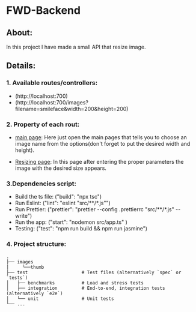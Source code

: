 # FWD-Backend

## About:
In this project I have made a small API that resize image.

## Details:
### 1. Available routes/controllers:
- (http://localhost:700)
- (http://localhost:700/images?filename=smileface&width=200&height=200)

### 2. Property of each rout:
- [main page](http://localhost:700): 
  Here just open the main pages that tells you to choose an image name from the options(don't forget to put the desired width and height).
  
- [Resizing page](http://localhost:700/images?filename=smileface&width=200&height=200):
  In this page after entering the proper parameters the image with the desired size appears.
  
### 3.Dependencies script:
- Build the ts file: ("build": "npx tsc")
- Run Eslint: ("lint": "eslint \"src/**/*.js\"")
- Run Prettier: ("prettier": "prettier --config .prettierrc \"src/**/*.js\" --write")
- Run the app: ("start": "nodemon src/app.ts" )
- Testing: ("test": "npm run build && npm run jasmine")

### 4. Project structure:

    .
    ├── images
    |     └──thumb
    ├── test                    # Test files (alternatively `spec` or `tests`)
    │   ├── benchmarks          # Load and stress tests
    │   ├── integration         # End-to-end, integration tests (alternatively `e2e`)
    │   └── unit                # Unit tests
    └── ...
